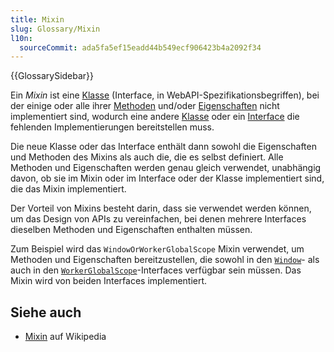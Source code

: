 ```yaml
---
title: Mixin
slug: Glossary/Mixin
l10n:
  sourceCommit: ada5fa5ef15eadd44b549ecf906423b4a2092f34
---
```


{{GlossarySidebar}}

Ein _Mixin_ ist eine [Klasse](/de/docs/Glossary/class) (Interface, in WebAPI-Spezifikationsbegriffen), bei der einige oder alle ihrer [Methoden](/de/docs/Glossary/method) und/oder [Eigenschaften](/de/docs/Glossary/property) nicht implementiert sind, wodurch eine andere [Klasse](/de/docs/Glossary/class) oder ein [Interface](/de/docs/Glossary/interface) die fehlenden Implementierungen bereitstellen muss.

Die neue Klasse oder das Interface enthält dann sowohl die Eigenschaften und Methoden des Mixins als auch die, die es selbst definiert. Alle Methoden und Eigenschaften werden genau gleich verwendet, unabhängig davon, ob sie im Mixin oder im Interface oder der Klasse implementiert sind, die das Mixin implementiert.

Der Vorteil von Mixins besteht darin, dass sie verwendet werden können, um das Design von APIs zu vereinfachen, bei denen mehrere Interfaces dieselben Methoden und Eigenschaften enthalten müssen.

Zum Beispiel wird das `WindowOrWorkerGlobalScope` Mixin verwendet, um Methoden und Eigenschaften bereitzustellen, die sowohl in den [`Window`](/de/docs/Web/API/Window)- als auch in den [`WorkerGlobalScope`](/de/docs/Web/API/WorkerGlobalScope)-Interfaces verfügbar sein müssen. Das Mixin wird von beiden Interfaces implementiert.

## Siehe auch

- [Mixin](https://en.wikipedia.org/wiki/Mixin) auf Wikipedia

